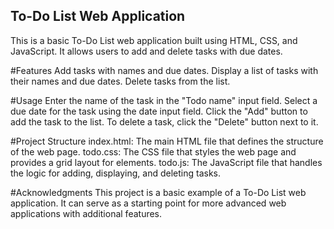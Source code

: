 ## To-Do List Web Application
This is a basic To-Do List web application built using HTML, CSS, and JavaScript. It allows users to add and delete tasks with due dates.

#Features
Add tasks with names and due dates.
Display a list of tasks with their names and due dates.
Delete tasks from the list.

#Usage
Enter the name of the task in the "Todo name" input field.
Select a due date for the task using the date input field.
Click the "Add" button to add the task to the list.
To delete a task, click the "Delete" button next to it.

#Project Structure
index.html: The main HTML file that defines the structure of the web page.
todo.css: The CSS file that styles the web page and provides a grid layout for elements.
todo.js: The JavaScript file that handles the logic for adding, displaying, and deleting tasks.

#Acknowledgments
This project is a basic example of a To-Do List web application.
It can serve as a starting point for more advanced web applications with additional features.
